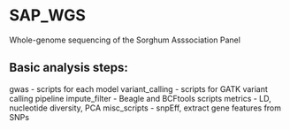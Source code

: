 # SAP_WGS
Whole-genome sequencing of the Sorghum Asssociation Panel


## Basic analysis steps:

gwas - scripts for each model
variant_calling - scripts for GATK variant calling pipeline
impute_filter - Beagle and BCFtools scripts
metrics - LD, nucleotide diversity, PCA
misc_scripts - snpEff, extract gene features from SNPs
